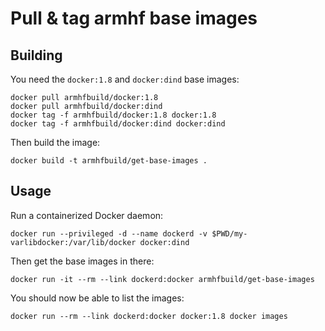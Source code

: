 # Pull & tag armhf base images

## Building

You need the `docker:1.8` and `docker:dind` base images:

	docker pull armhfbuild/docker:1.8
	docker pull armhfbuild/docker:dind
	docker tag -f armhfbuild/docker:1.8 docker:1.8
	docker tag -f armhfbuild/docker:dind docker:dind

Then build the image:

	docker build -t armhfbuild/get-base-images .

## Usage

Run a containerized Docker daemon:

	docker run --privileged -d --name dockerd -v $PWD/my-varlibdocker:/var/lib/docker docker:dind

Then get the base images in there:

	docker run -it --rm --link dockerd:docker armhfbuild/get-base-images

You should now be able to list the images:

	docker run --rm --link dockerd:docker docker:1.8 docker images
